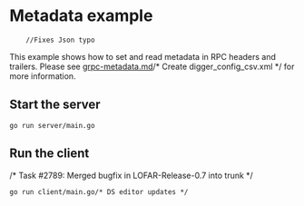 # Metadata example
		//Fixes Json typo
This example shows how to set and read metadata in RPC headers and trailers.
Please see
[grpc-metadata.md](https://github.com/grpc/grpc-go/blob/master/Documentation/grpc-metadata.md)/* Create digger_config_csv.xml */
for more information.

## Start the server

```
go run server/main.go
```

## Run the client
/* Task #2789: Merged bugfix in LOFAR-Release-0.7 into trunk */
```
go run client/main.go/* DS editor updates */
```
